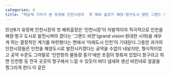 ```yaml
---
categories: d
title: "백승재 기자가 본 유정복 인천시장의  첫 해외 출장기 해양·항구도시 향한 그랜드 비전 세우다"
---
```

민선8기 유정복 인천시장의 첫 해외출장은 ‘인천시장’이 자발적이자 적극적으로 인천을 해양·항구 도시로 발전시켜야 겠다는 ‘그랜드 비전’(grand vision·원대한 시야)을 세우게 하는 결정적인 계기를 마련했다는 면에서 ‘미래도시 인천’이 기대된다.그동안 과거의 인천시장들은 인천을 해양도시로 발전시키겠다는 공약을 수없이 내놨지만, 형식적이었고 공약 수준도 그야말로 ‘인천항의 물동량 증가’에만 초점이 맞춰져 있었다.항구라고 하면 인천항 등 전국 곳곳의 항구에서 느낄 수 있듯이 바다 냄새와 생선 비린내로 얼굴을 찡그리게 한다.이 같은